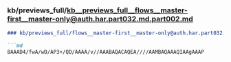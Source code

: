 ### kb/previews_full/kb__previews_full__flows__master-first__master-only@auth.har.part032.md.part002.md

```md
### kb/previews_full/flows__master-first__master-only@auth.har.part032.md (part 002)

```md
8AAAD4/fwA/wD/AP3+/QD/AAAA/v//AAABAQACAQEA////AAMBAQAAAQIAAgAAAP
```

```

```
